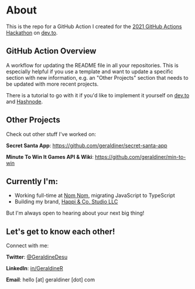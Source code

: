 # About

This is the repo for a GitHub Action I created for the [2021 GitHub Actions Hackathon](https://dev.to/devteam/join-us-for-the-2021-github-actions-hackathon-on-dev-4hn4) on [dev.to](https://dev.to).

## GitHub Action Overview
A workflow for updating the README file in all your repositories. This is especially helpful if you use a template and want to update a specific section with new information, e.g. an "Other Projects" section that needs to be updated with more recent projects.

There is a tutorial to go with it if you'd like to implement it yourself on [dev.to](https://dev.to/geraldiner/how-to-set-up-a-github-action-to-update-the-readme-file-in-all-your-github-repositories-4epj) and [Hashnode](https://blog.geraldiner.com/github-action-update-readmes-tutorial).







## Other Projects

Check out other stuff I've worked on:

**Secret Santa App**: https://github.com/geraldiner/secret-santa-app

**Minute To Win It Games API & Wiki**: https://github.com/geraldiner/min-to-win

## Currently I'm:

- Working full-time at <a target="_blank" href="https://nomnomnow.com">Nom Nom</a>, migrating JavaScript to TypeScript
- Building my brand, <a target="_blank" href="https://happiandco.com">Happi & Co. Studio LLC</a>

But I'm always open to hearing about your next big thing!

## Let's get to know each other!

Connect with me:

**Twitter**: [@GeraldineDesu](https://twitter.com/geraldinedesu)

**LinkedIn**: [in/GeraldineR](https://linkedin.com/in/geraldiner)

**Email**: hello [at] geraldiner [dot] com
